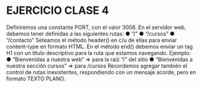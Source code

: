 # EJERCICIO CLASE 4
Definiremos una constante PORT, con el valor 3008. 
En el servidor web, debemos tener definidas a las siguientes rutas:
● “/”
● “/cursos”
● “/contacto”
Seteamos el método header() en c/u de ellas para enviar content-type en formato HTML. 
En el método end() debemos enviar un tag H1 con un título descriptivo para la ruta que estamos navegando. Ejemplo:
● “Bienvenidas a nuestra web” => para la raíz “/” del sitio
● “Bienvenidas a nuestra sección cursos” => para /cursos
Recordemos agregar también el control de rutas inexistentes, respondiendo con un mensaje acorde, pero en formato TEXTO PLANO.